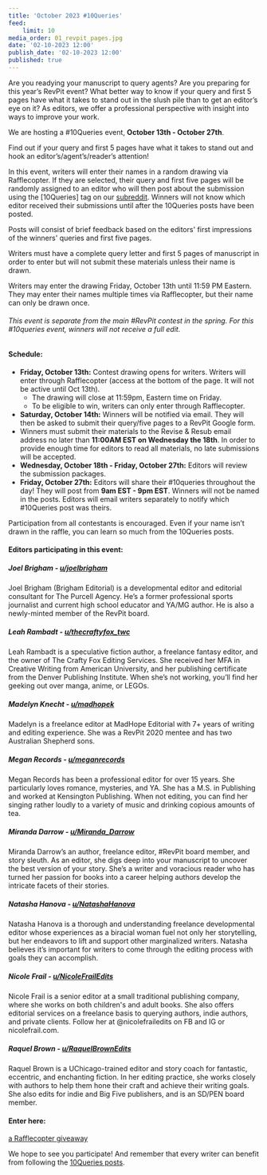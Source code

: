 ```yaml
---
title: 'October 2023 #10Queries'
feed:
    limit: 10
media_order: 01_revpit_pages.jpg
date: '02-10-2023 12:00'
publish_date: '02-10-2023 12:00'
published: true
---
```


Are you readying your manuscript to query agents? Are you preparing for this year’s RevPit event? What better way to know if your query and first 5 pages have what it takes to stand out in the slush pile than to get an editor’s eye on it? As editors, we offer a professional perspective with insight into ways to improve your work.

We are hosting a #10Queries event, **October 13th - October 27th**.
 
Find out if your query and first 5 pages have what it takes to stand out and hook an editor’s/agent’s/reader’s attention! 
 
In this event, writers will enter their names in a random drawing via Rafflecopter. If they are selected, their query and first five pages will be randomly assigned to an editor who will then post about the submission using the [10Queries] tag on our [subreddit](https://www.reddit.com/r/RevPit?target=_blank). Winners will not know which editor received their submissions until after the 10Queries posts have been posted.
 
Posts will consist of brief feedback based on the editors' first impressions of the winners' queries and first five pages. 
 
Writers must have a complete query letter and first 5 pages of manuscript in order to enter but will not submit these materials unless their name is drawn.
 
Writers may enter the drawing Friday, October 13th until 11:59 PM Eastern. They may enter their names multiple times via Rafflecopter, but their name can only be drawn once. 
 
###### This event is separate from the main #RevPit contest in the spring. For this #10queries event, winners will not receive a full edit.

#### Schedule:

 * **Friday, October 13th:** Contest drawing opens for writers. Writers will enter through Rafflecopter (access at the bottom of the page. It will not be active until Oct 13th). 
    * The drawing will close at 11:59pm, Eastern time on Friday. 
    * To be eligible to win, writers can only enter through Rafflecopter.
 * **Saturday, October 14th:** Winners will be notified via email. They will then be asked to submit their query/five pages to a RevPit Google form. 
 * Winners must submit their materials to the Revise & Resub email address no later than **11:00AM EST on Wednesday the 18th**. In order to provide enough time for editors to read all materials, no late submissions will be accepted.
 * **Wednesday, October 18th - Friday, October 27th:** Editors will review the submission packages.
 * **Friday, October 27th:** Editors will share their #10queries throughout the day! They will post from **9am EST - 9pm EST**. Winners will not be named in the posts. Editors will email writers separately to notify which #10Queries post was theirs.
 
Participation from all contestants is encouraged. Even if your name isn’t drawn in the raffle, you can learn so much from the 10Queries posts.


#### Editors participating in this event:

##### Joel Brigham - [u/joelbrigham](https://www.reddit.com/user/joelbrigham?target=_blank)

Joel Brigham (Brigham Editorial) is a developmental editor and editorial consultant for The Purcell Agency. He’s a former professional sports journalist and current high school educator and YA/MG author. He is also a newly-minted member of the RevPit board.

##### Leah Rambadt - [u/thecraftyfox_twc](https://www.reddit.com/user/thecraftyfox_twc?target=_blank)

Leah Rambadt is a speculative fiction author, a freelance fantasy editor, and the owner of The Crafty Fox Editing Services. She received her MFA in Creative Writing from American University, and her publishing certificate from the Denver Publishing Institute. When she’s not working, you’ll find her geeking out over manga, anime, or LEGOs.

##### Madelyn Knecht - [u/madhopek](https://www.reddit.com/user/madhopek?target=_blank)

Madelyn is a freelance editor at MadHope Editorial with 7+ years of writing and editing experience. She was a RevPit 2020 mentee and has two Australian Shepherd sons.

##### Megan Records - [u/meganrecords](https://www.reddit.com/user/meganrecords?target=_blank)

Megan Records has been a professional editor for over 15 years. She particularly loves romance, mysteries, and YA. She has a M.S. in Publishing and worked at Kensington Publishing. When not editing, you can find her singing rather loudly to a variety of music and drinking copious amounts of tea.

##### Miranda Darrow - [u/Miranda_Darrow](https://www.reddit.com/user/Miranda_Darrow?target=_blank)

Miranda Darrow’s an author, freelance editor, #RevPit board member, and story sleuth. As an editor, she digs deep into your manuscript to uncover the best version of your story. She’s a writer and voracious reader who has turned her passion for books into a career helping authors develop the intricate facets of their stories.

##### Natasha Hanova - [u/NatashaHanova](https://www.reddit.com/user/NatashaHanova?target=_blank)

Natasha Hanova is a thorough and understanding freelance developmental editor whose experiences as a biracial woman fuel not only her storytelling, but her endeavors to lift and support other marginalized writers. Natasha believes it’s important for writers to come through the editing process with goals they can accomplish.

##### Nicole Frail - [u/NicoleFrailEdits](https://www.reddit.com/user/nicolefrailedits?target=_blank)

Nicole Frail is a senior editor at a small traditional publishing company, where she works on both children's and adult books. She also offers editorial services on a freelance basis to querying authors, indie authors, and private clients. Follow her at @nicolefrailedits on FB and IG or nicolefrail.com.

##### Raquel Brown - [u/RaquelBrownEdits](https://www.reddit.com/user/RaquelBrownEdits?target=_blank)

Raquel Brown is a UChicago-trained editor and story coach for fantastic, eccentric, and enchanting fiction. In her editing practice, she works closely with authors to help them hone their craft and achieve their writing goals. She also edits for indie and Big Five publishers, and is an SD/PEN board member.

#### Enter here:

<a class="rcptr" href="http://www.rafflecopter.com/rafl/display/4bed576918/" rel="nofollow" data-raflid="4bed576918" data-theme="classic" data-template="" id="rcwidget_r6pves1a">a Rafflecopter giveaway</a>
<script src="https://widget-prime.rafflecopter.com/launch.js"></script>

We hope to see you participate! And remember that every writer can benefit from following the [10Queries posts](https://www.reddit.com/r/RevPit/?f=flair_name%3A%2210Queries%22). 